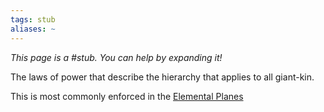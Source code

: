 ```yaml
---
tags: stub
aliases: ~
---
```


*This page is a #stub. You can help by expanding it!*

The laws of power that describe the hierarchy that applies to all giant-kin.

This is most commonly enforced in the [Elemental Planes](Elemental%20Planes.md)
